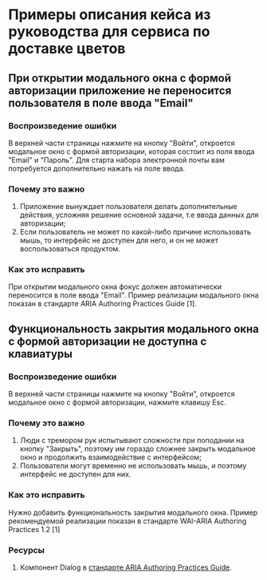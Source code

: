 # Примеры описания кейса из руководства для сервиса по доставке цветов
## При открытии модального окна с формой авторизации приложение не переносится пользователя в поле ввода "Email"
### Воспроизведение ошибки
В верхней части страницы нажмите на кнопку "Войти", откроется модальное окно с формой авторизации, которая состоит из поля ввода "Email" и "Пароль". Для старта набора электронной почты вам потребуется дополнительно нажать на поле ввода.

### Почему это важно
1. Приложение вынуждает пользователя делать дополнительные действия, усложняя решение основной задачи, т.е ввода данных для авторизации;
2. Если пользователь не может по какой-либо причине использовать мышь, то интерфейс не доступен для него, и он не может воспользоваться продуктом.

### Как это исправить
При открытии модального окна фокус должен автоматически переносится в поле ввода "Email". Пример реализации модального окна показан в стандарте ARIA Authoring Practices Guide [1].

## Функциональность закрытия модального окна с формой авторизации не доступна с клавиатуры
### Воспроизведение ошибки
В верхней части страницы нажмите на кнопку "Войти", откроется модальное окно с формой авторизации, нажмите клавишу Esc.

### Почему это важно
1. Люди с тремором рук испытывают сложности при поподании на кнопку "Закрыть", поэтому им гораздо сложнее закрыть модальное окно и продолжить взаимодействие с интерфейсом;
2. Пользователи могут временно не использовать мышь, и поэтому интерфейс не доступен для них.

### Как это исправить
Нужно добавить функциональность закрытия модального окна. Пример рекомендуемой реализации показан в стандарте WAI-ARIA Authoring Practices 1.2 [1]

### Ресурсы
1.	Компонент Dialog в [стандарте ARIA Authoring Practices Guide](https://www.w3.org/TR/wai-aria-practices-1.2/examples/dialog-modal/dialog.html).
